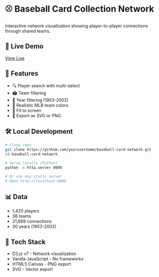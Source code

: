 # ⚾ Baseball Card Collection Network

Interactive network visualization showing player-to-player connections through shared teams.

## 🚀 Live Demo

[View Live](https://yourusername.github.io/baseball-card-network/)

## 🎯 Features

- 🔍 Player search with multi-select
- 🏟️ Team filtering
- 📅 Year filtering (1953-2002)
- 🎨 Realistic MLB team colors
- 📐 Fit to screen
- 💾 Export as SVG or PNG

## 🛠️ Local Development
```bash
# Clone repo
git clone https://github.com/yourusername/baseball-card-network.git
cd baseball-card-network

# Serve locally (Python)
python -m http.server 8000

# Or use any static server
# Open http://localhost:8000
```

## 📊 Data

- 1,420 players
- 36 teams
- 21,669 connections
- 30 years (1953-2002)

## 🎨 Tech Stack

- D3.js v7 - Network visualization
- Vanilla JavaScript - No frameworks
- HTML5 Canvas - PNG export
- SVG - Vector export